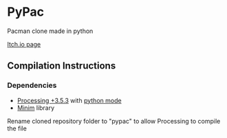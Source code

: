 # PyPac
Pacman clone made in python

[Itch.io page](https://sigmaphi.itch.io/pypac)

## Compilation Instructions
### Dependencies
- [Processing +3.5.3](https://py.processing.org/) with [python mode](https://py.processing.org/)
- [Minim](http://code.compartmental.net/minim/) library

Rename cloned repository folder to "pypac" to allow Processing to compile the file
